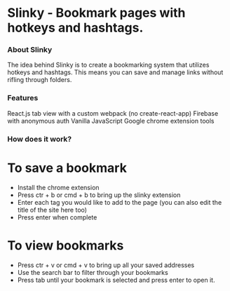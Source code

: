
# Slinky - Bookmark pages with hotkeys and hashtags.

### **About Slinky**

The idea behind Slinky is to create a bookmarking system that utilizes hotkeys and hashtags. 
This means you can save and manage links without rifling through folders.

### **Features**

React.js tab view with a custom webpack (no create-react-app) 
Firebase with anonymous auth
Vanilla JavaScript
Google chrome extension tools

### **How does it work?**

# To save a bookmark
- Install the chrome extension
- Press ctr + b or cmd + b to bring up the slinky extension
- Enter each tag you would like to add to the page (you can also edit the title of the site here too)
- Press enter when complete

# To view bookmarks
- Press ctr + v or cmd + v to bring up all your saved addresses
- Use the search bar to filter through your bookmarks
- Press tab until your bookmark is selected and press enter to open it.

